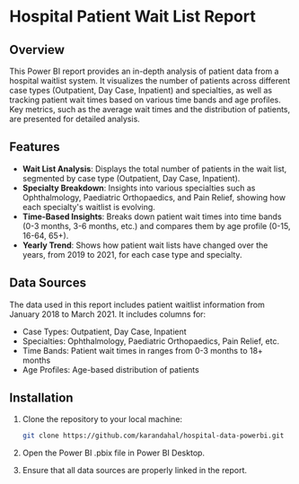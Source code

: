 # Hospital Patient Wait List Report

## Overview

This Power BI report provides an in-depth analysis of patient data from a hospital waitlist system. It visualizes the number of patients across different case types (Outpatient, Day Case, Inpatient) and specialties, as well as tracking patient wait times based on various time bands and age profiles. Key metrics, such as the average wait times and the distribution of patients, are presented for detailed analysis.

## Features

- **Wait List Analysis**: Displays the total number of patients in the wait list, segmented by case type (Outpatient, Day Case, Inpatient).
- **Specialty Breakdown**: Insights into various specialties such as Ophthalmology, Paediatric Orthopaedics, and Pain Relief, showing how each specialty's waitlist is evolving.
- **Time-Based Insights**: Breaks down patient wait times into time bands (0-3 months, 3-6 months, etc.) and compares them by age profile (0-15, 16-64, 65+).
- **Yearly Trend**: Shows how patient wait lists have changed over the years, from 2019 to 2021, for each case type and specialty.

## Data Sources

The data used in this report includes patient waitlist information from January 2018 to March 2021. It includes columns for:
- Case Types: Outpatient, Day Case, Inpatient
- Specialties: Ophthalmology, Paediatric Orthopaedics, Pain Relief, etc.
- Time Bands: Patient wait times in ranges from 0-3 months to 18+ months
- Age Profiles: Age-based distribution of patients

## Installation

1. Clone the repository to your local machine:

   ```bash
   git clone https://github.com/karandahal/hospital-data-powerbi.git
   
2. Open the Power BI .pbix file in Power BI Desktop.
3. Ensure that all data sources are properly linked in the report.
